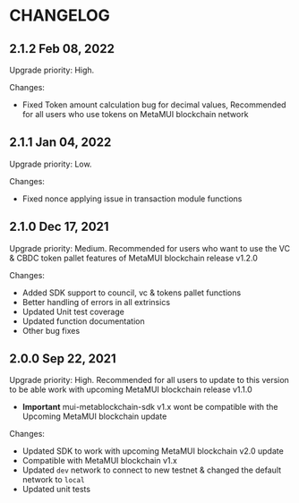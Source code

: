 # CHANGELOG

## 2.1.2 Feb 08, 2022

Upgrade priority: High.

Changes:

- Fixed Token amount calculation bug for decimal values, Recommended for all users who use tokens on MetaMUI blockchain network

## 2.1.1 Jan 04, 2022

Upgrade priority: Low.

Changes:

- Fixed nonce applying issue in transaction module functions

## 2.1.0 Dec 17, 2021

Upgrade priority: Medium. Recommended for users who want to use the VC & CBDC token pallet features of MetaMUI blockchain release v1.2.0

Changes:

- Added SDK support to council, vc & tokens pallet functions
- Better handling of errors in all extrinsics
- Updated Unit test coverage
- Updated function documentation
- Other bug fixes

## 2.0.0 Sep 22, 2021

Upgrade priority: High. Recommended for all users to update to this version to be able work with upcoming MetaMUI blockchain release v1.1.0

- **Important** mui-metablockchain-sdk v1.x wont be compatible with the Upcoming MetaMUI blockchain update

Changes:

- Updated SDK to work with upcoming MetaMUI blockchain v2.0 update
- Compatible with MetaMUI blockchain v1.x 
- Updated `dev` network to connect to new testnet & changed the default network to `local`
- Updated unit tests


